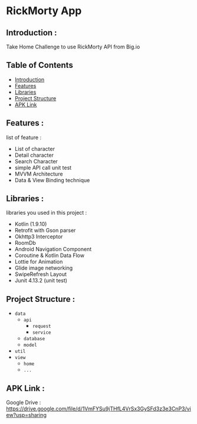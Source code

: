 # RickMorty App

## <a name="introduction"></a> Introduction :
Take Home Challenge to use RickMorty API from Big.io

## Table of Contents

- [Introduction](#introduction)
- [Features](#features)
- [Libraries](#libraries)
- [Project Structure](#project-structures)
- [APK Link](#apk-link)

## <a name="features"></a> Features :
list of feature  :
- List of character
- Detail character
- Search Character
- simple API call unit test
- MVVM Architecture
- Data & View Binding technique


## <a name="libraries"></a> Libraries :
libraries you used in this project :
- Kotlin (1.9.10)
- Retrofit with Gson parser
- Okhttp3 Interceptor
- RoomDb
- Android Navigation Component
- Coroutine & Kotlin Data Flow
- Lottie for Animation
- Glide image networking
- SwipeRefresh Layout
- Junit 4.13.2 (unit test)


## <a name="project-structures"></a> Project Structure :
* `data`
  * `api`
    * `request`
    * `service`
  * `database`
  * `model`
* `util`
* `view`
  * `home`
  * `...`


## <a name="apk-link"></a> APK Link :
Google Drive : https://drive.google.com/file/d/1VmFYSu9jTHfL4VrSx3GySFd3z3e3CnP3/view?usp=sharing
